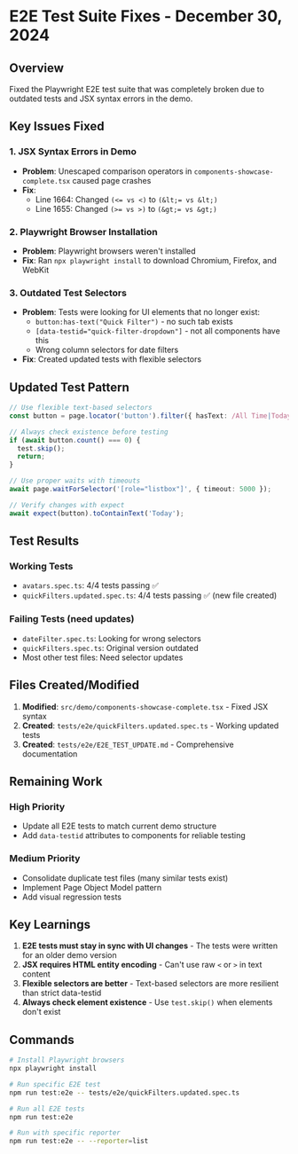 # E2E Test Suite Fixes - December 30, 2024

## Overview
Fixed the Playwright E2E test suite that was completely broken due to outdated tests and JSX syntax errors in the demo.

## Key Issues Fixed

### 1. JSX Syntax Errors in Demo
- **Problem**: Unescaped comparison operators in `components-showcase-complete.tsx` caused page crashes
- **Fix**: 
  - Line 1664: Changed `(<= vs <)` to `(&lt;= vs &lt;)`
  - Line 1655: Changed `(>= vs >)` to `(&gt;= vs &gt;)`

### 2. Playwright Browser Installation
- **Problem**: Playwright browsers weren't installed
- **Fix**: Ran `npx playwright install` to download Chromium, Firefox, and WebKit

### 3. Outdated Test Selectors
- **Problem**: Tests were looking for UI elements that no longer exist:
  - `button:has-text("Quick Filter")` - no such tab exists
  - `[data-testid="quick-filter-dropdown"]` - not all components have this
  - Wrong column selectors for date filters
- **Fix**: Created updated tests with flexible selectors

## Updated Test Pattern

```typescript
// Use flexible text-based selectors
const button = page.locator('button').filter({ hasText: /All Time|Today/ }).first();

// Always check existence before testing
if (await button.count() === 0) {
  test.skip();
  return;
}

// Use proper waits with timeouts
await page.waitForSelector('[role="listbox"]', { timeout: 5000 });

// Verify changes with expect
await expect(button).toContainText('Today');
```

## Test Results

### Working Tests
- `avatars.spec.ts`: 4/4 tests passing ✅
- `quickFilters.updated.spec.ts`: 4/4 tests passing ✅ (new file created)

### Failing Tests (need updates)
- `dateFilter.spec.ts`: Looking for wrong selectors
- `quickFilters.spec.ts`: Original version outdated
- Most other test files: Need selector updates

## Files Created/Modified

1. **Modified**: `src/demo/components-showcase-complete.tsx` - Fixed JSX syntax
2. **Created**: `tests/e2e/quickFilters.updated.spec.ts` - Working updated tests
3. **Created**: `tests/e2e/E2E_TEST_UPDATE.md` - Comprehensive documentation

## Remaining Work

### High Priority
- Update all E2E tests to match current demo structure
- Add `data-testid` attributes to components for reliable testing

### Medium Priority
- Consolidate duplicate test files (many similar tests exist)
- Implement Page Object Model pattern
- Add visual regression tests

## Key Learnings

1. **E2E tests must stay in sync with UI changes** - The tests were written for an older demo version
2. **JSX requires HTML entity encoding** - Can't use raw `<` or `>` in text content
3. **Flexible selectors are better** - Text-based selectors are more resilient than strict data-testid
4. **Always check element existence** - Use `test.skip()` when elements don't exist

## Commands

```bash
# Install Playwright browsers
npx playwright install

# Run specific E2E test
npm run test:e2e -- tests/e2e/quickFilters.updated.spec.ts

# Run all E2E tests
npm run test:e2e

# Run with specific reporter
npm run test:e2e -- --reporter=list
```